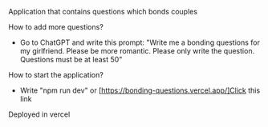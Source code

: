 Application that contains questions which bonds couples

How to add more questions?
- Go to ChatGPT and write this prompt: "Write me a bonding questions for my girlfriend. Please be more romantic. Please only write the question. Questions must be at least 50"

How to start the application? 
- Write "npm run dev" or [https://bonding-questions.vercel.app/]Click this link

Deployed in vercel